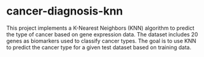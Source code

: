 # cancer-diagnosis-knn
This project implements a K-Nearest Neighbors (KNN) algorithm to predict the type of cancer based on gene expression data. The dataset includes 20 genes as biomarkers used to classify cancer types. The goal is to use KNN to predict the cancer type for a given test dataset based on training data.
